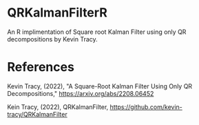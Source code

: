 # QRKalmanFilterR
An R implimentation of Square root Kalman Filter using only QR decompositions by Kevin Tracy.

# References
Kevin Tracy, (2022), "A Square-Root Kalman Filter Using Only QR Decompositions," https://arxiv.org/abs/2208.06452

Kein Tracy, (2022), QRKalmanFilter, 
https://github.com/kevin-tracy/QRKalmanFilter

